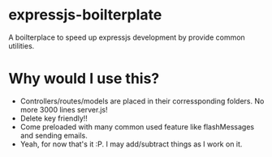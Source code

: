 # expressjs-boilterplate
A boilterplace to speed up expressjs development by provide common utilities.
# Why would I use this?
* Controllers/routes/models are placed in their corressponding folders. No more 3000 lines server.js!
* Delete key friendly!!
* Come preloaded with many common used feature like flashMessages and sending emails.
* Yeah, for now that's it :P. I may add/subtract things as I work on it.